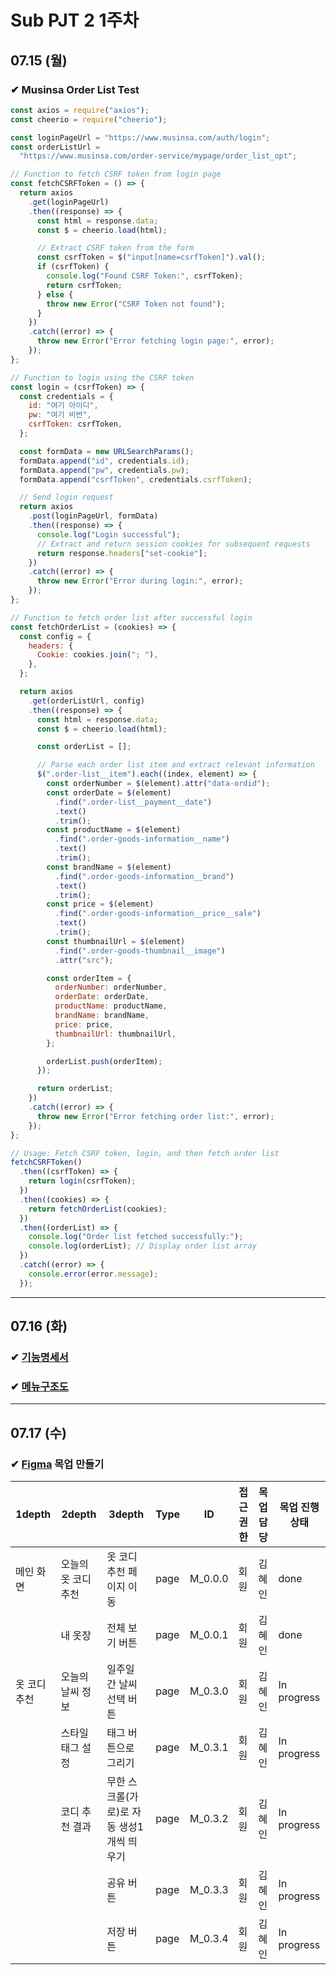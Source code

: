 # **Sub PJT 2 1주차**

## 07.15 (월)

### ✔ Musinsa Order List Test

```javascript
const axios = require("axios");
const cheerio = require("cheerio");

const loginPageUrl = "https://www.musinsa.com/auth/login";
const orderListUrl =
  "https://www.musinsa.com/order-service/mypage/order_list_opt";

// Function to fetch CSRF token from login page
const fetchCSRFToken = () => {
  return axios
    .get(loginPageUrl)
    .then((response) => {
      const html = response.data;
      const $ = cheerio.load(html);

      // Extract CSRF token from the form
      const csrfToken = $("input[name=csrfToken]").val();
      if (csrfToken) {
        console.log("Found CSRF Token:", csrfToken);
        return csrfToken;
      } else {
        throw new Error("CSRF Token not found");
      }
    })
    .catch((error) => {
      throw new Error("Error fetching login page:", error);
    });
};

// Function to login using the CSRF token
const login = (csrfToken) => {
  const credentials = {
    id: "여기 아이디",
    pw: "여기 비번",
    csrfToken: csrfToken,
  };

  const formData = new URLSearchParams();
  formData.append("id", credentials.id);
  formData.append("pw", credentials.pw);
  formData.append("csrfToken", credentials.csrfToken);

  // Send login request
  return axios
    .post(loginPageUrl, formData)
    .then((response) => {
      console.log("Login successful");
      // Extract and return session cookies for subsequent requests
      return response.headers["set-cookie"];
    })
    .catch((error) => {
      throw new Error("Error during login:", error);
    });
};

// Function to fetch order list after successful login
const fetchOrderList = (cookies) => {
  const config = {
    headers: {
      Cookie: cookies.join("; "),
    },
  };

  return axios
    .get(orderListUrl, config)
    .then((response) => {
      const html = response.data;
      const $ = cheerio.load(html);

      const orderList = [];

      // Parse each order list item and extract relevant information
      $(".order-list__item").each((index, element) => {
        const orderNumber = $(element).attr("data-ordid");
        const orderDate = $(element)
          .find(".order-list__payment__date")
          .text()
          .trim();
        const productName = $(element)
          .find(".order-goods-information__name")
          .text()
          .trim();
        const brandName = $(element)
          .find(".order-goods-information__brand")
          .text()
          .trim();
        const price = $(element)
          .find(".order-goods-information__price__sale")
          .text()
          .trim();
        const thumbnailUrl = $(element)
          .find(".order-goods-thumbnail__image")
          .attr("src");

        const orderItem = {
          orderNumber: orderNumber,
          orderDate: orderDate,
          productName: productName,
          brandName: brandName,
          price: price,
          thumbnailUrl: thumbnailUrl,
        };

        orderList.push(orderItem);
      });

      return orderList;
    })
    .catch((error) => {
      throw new Error("Error fetching order list:", error);
    });
};

// Usage: Fetch CSRF token, login, and then fetch order list
fetchCSRFToken()
  .then((csrfToken) => {
    return login(csrfToken);
  })
  .then((cookies) => {
    return fetchOrderList(cookies);
  })
  .then((orderList) => {
    console.log("Order list fetched successfully:");
    console.log(orderList); // Display order list array
  })
  .catch((error) => {
    console.error(error.message);
  });
```


---

## 07.16 (화)

### ✔ [기능명세서](https://docs.google.com/spreadsheets/d/1m-osYYjbe7sdoePF93FguSynrAsAEDxvBsTLJgjsiM8/edit?gid=1964034166#gid=1964034166)
### ✔ [메뉴구조도](https://docs.google.com/spreadsheets/d/1m-osYYjbe7sdoePF93FguSynrAsAEDxvBsTLJgjsiM8/edit?gid=465542578#gid=465542578)

---

## 07.17 (수)


### ✔ [Figma](https://www.figma.com/design/7WUqXjKvUcDPLKYMUa9P4Y/%EC%98%B7%EC%A7%B1?node-id=0-1&t=oNhZxN2dwO8eLkQ9-0) 목업 만들기 

| 1depth | 2depth | 3depth | Type | ID | 접근권한 | 목업 담당 | 목업 진행상태 |
| --- | --- | --- | --- | --- | --- | --- | --- |
| 메인 화면 | 오늘의 옷 코디 추천 | 옷 코디 추천 페이지 이동 | page | M_0.0.0 | 회원 | 김혜인 | done |
|  | 내 옷장 | 전체 보기 버튼 | page | M_0.0.1 | 회원 | 김혜인 | done |
| 옷 코디 추천 | 오늘의 날씨 정보 | 일주일 간 날씨 선택 버튼 | page | M_0.3.0 | 회원 | 김혜인 | In progress |
|  | 스타일 태그 설정 | 태그 버튼으로 그리기 | page | M_0.3.1 | 회원 | 김혜인 | In progress |
|  | 코디 추천 결과 | 무한 스크롤(가로)로 자동 생성1개씩 띄우기 | page | M_0.3.2 | 회원 | 김혜인 | In progress |
|  |  | 공유 버튼 | page | M_0.3.3 | 회원 | 김혜인 | In progress |
|  |  | 저장 버튼 | page | M_0.3.4 | 회원 | 김혜인 | In progress |
